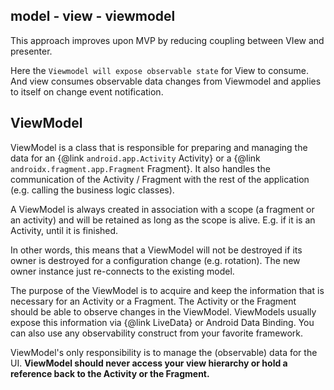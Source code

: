 
## model - view - viewmodel

This approach improves upon MVP by reducing coupling between VIew and presenter.

Here the `Viewmodel will expose observable state` for View to consume.
And view consumes observable data changes from Viewmodel and applies to itself on change event notification.

## ViewModel

ViewModel is a class that is responsible for preparing and managing the data for
an {@link `android.app.Activity` Activity} or a {@link `androidx.fragment.app.Fragment` Fragment}.
It also handles the communication of the Activity / Fragment with the rest of the application
(e.g. calling the business logic classes).

A ViewModel is always created in association with a scope (a fragment or an activity) and will
be retained as long as the scope is alive. E.g. if it is an Activity, until it is
finished.

In other words, this means that a ViewModel will not be destroyed if its owner is destroyed for a
configuration change (e.g. rotation). The new owner instance just re-connects to the existing model.

The purpose of the ViewModel is to acquire and keep the information that is necessary for an
Activity or a Fragment. The Activity or the Fragment should be able to observe changes in the
ViewModel. ViewModels usually expose this information via {@link LiveData} or Android Data
Binding. You can also use any observability construct from your favorite framework.

ViewModel's only responsibility is to manage the (observable) data for the UI. **ViewModel should never access your view hierarchy or hold a reference back to the Activity or the Fragment.**
